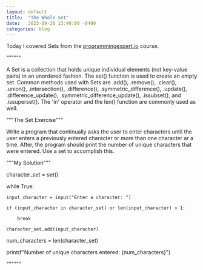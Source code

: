```yaml
---
layout: default
title:  "The Whole Set"
date:   2023-09-20 13:46:00 -0400
categories: blog
---
```

Today I covered Sets from the [programmingexpert.io][course-site] course. 

""""""

A Set is a collection that holds unique individual elements (not key-value pairs) in an unordered fashion. The set() function is used to create an empty set. Common methods used with Sets are .add(), .remove(), .clear(), .union(), .intersection(), .difference(), .symmetric_difference(), .update(), .difference_update(), .symmetric_difference_update(), .issubset(), and .issuperset(). The 'in' operator and the len() function are commonly used as well.

"""The Set Exercise"""

Write a program that continually asks the user to enter characters until the user enters a previously entered character or more than one character ar a time. After, the program should print the number of unique characters that were entered. Use a set to accomplish this.

"""My Solution"""

character_set = set()

while True:

    input_character = input("Enter a character: ")

    if (input_character in character_set) or len(input_character) > 1:

        break

    character_set.add(input_character)

num_characters = len(character_set)

print(f"Number of unique characters entered: {num_characters}")

""""""

[course-site]: https://www.programmingexpert.io/index